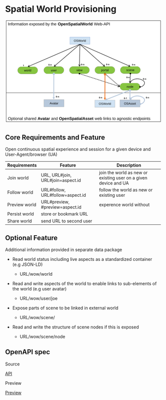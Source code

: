 # Spatial World Provisioning

![objects](../figures/objects.svg)

## Core Requirements and Feature   

Open continuous spatial experience and session for a given device and User-Agent/browser (UA) 

| Requirements | Feature | Description |
| --- | --- | --- | 
| Join world | URL, URL#join, URL#join=aspect.id | join the world as new or existing user on a given device and UA |
| Follow world | URL#follow, URL#follow=aspect.id | follow the world as new or existing user |
| Preview world | URL#preview, #preview=aspect.id | experence world without |
| Persist world | store or bookmark URL |
| Share world | send URL to second user |

## Optional Feature

Additional information provided in separate data package

- Read world status including live aspects as a standardized container (e.g JSON-LD)
  - URL/wow/world

- Read and write aspects of the world to enable links to sub-elements of the world (e.g user avatar)
  - URL/wow/user/joe

- Expose parts of scene to be linked in external world 		
  - URL/wow/scene/

- Read and write the structure of scene nodes if this is exposed 
  - URL/wow/scene/node


## OpenAPI spec 

Source 

[API](API.yaml) 

Preview 

[Preview](https://redocly.github.io/redoc/?url=https://raw.githubusercontent.com/WebOfWorlds/WoWAPI/refs/heads/main/specification/OpenSpatialWorld/API.yaml)
